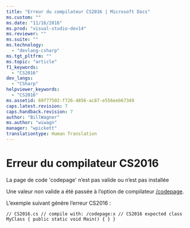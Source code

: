 ```yaml
---
title: "Erreur du compilateur CS2016 | Microsoft Docs"
ms.custom: ""
ms.date: "11/16/2016"
ms.prod: "visual-studio-dev14"
ms.reviewer: ""
ms.suite: ""
ms.technology: 
  - "devlang-csharp"
ms.tgt_pltfrm: ""
ms.topic: "article"
f1_keywords: 
  - "CS2016"
dev_langs: 
  - "CSharp"
helpviewer_keywords: 
  - "CS2016"
ms.assetid: 69f77502-f726-4856-ac87-e556eeb67349
caps.latest.revision: 7
caps.handback.revision: 7
author: "BillWagner"
ms.author: "wiwagn"
manager: "wpickett"
translationtype: Human Translation
---
```

# Erreur du compilateur CS2016
La page de code 'codepage' n’est pas valide ou n’est pas installée  
  
 Une valeur non valide a été passée à l’option de compilateur [\/codepage](../../csharp/language-reference/compiler-options/codepage-compiler-option.md).  
  
 L’exemple suivant génère l’erreur CS2016 :  
  
```  
// CS2016.cs // compile with: /codepage:x // CS2016 expected class MyClass { public static void Main() { } }  
```